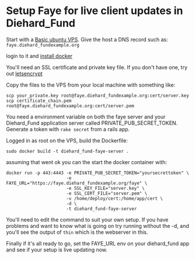 # Setup Faye for live client updates in Diehard_Fund

Start with a [Basic ubuntu VPS](basic_vps_setup.md).
Give the host a DNS record such as: `faye.diehard_fundexample.org`

login to it and [install docker](https://docs.docker.com/engine/installation/ubuntulinux/)

You'll need an SSL certificate and private key file. If you don't have one, try out
[letsencrypt](https//letsencrypt.org)

Copy the files to the VPS from your local machine with something like:
```
scp your_private.key root@faye.diehard_fundexample.org:cert/server.key
scp certificate_chain.pem root@faye.diehard_fundexample.org:cert/server.pem
```

You need a environment variable on both the faye server and your Diehard_Fund application
server called PRIVATE_PUB_SECRET_TOKEN. Generate a token with `rake secret` from a rails app.

Logged in as root on the VPS, build the Dockerfile:

```
sudo docker build -t diehard_fund-faye-server .
```

assuming that went ok you can the start the docker container with:

```
docker run -p 443:4443 -e PRIVATE_PUB_SECRET_TOKEN="yoursecrettoken" \
                       -e FAYE_URL="https://faye.diehard_fundexample.org/faye" \
                       -e SSL_KEY_FILE="server.key" \
                       -e SSL_CERT_FILE="server.pem" \
                       -v /home/deploy/cert:/home/app/cert \
                       -d \
                       -t diehard_fund-faye-server
```

You'll need to edit the command to suit your own setup. If you have problems
and want to know what is going on try running without the -d, and you'll see
the output of `thin` which is the webserver in this.

Finally if it's all ready to go, set the FAYE_URL env on your diehard_fund app and
see if your setup is live updating now. 
